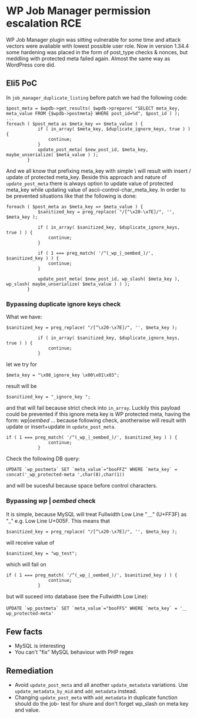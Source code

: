 # WP Job Manager permission escalation RCE 

WP Job Manager plugin was sitting vulnerable for some time and attack vectors were avaliable with lowest possible user role. Now in version 1.34.4 some hardening was placed in the form of post_type checks & nonces, but meddling with protected meta failed again. Almost the same way as WordPress core did.

## Eli5 PoC

In `job_manager_duplicate_listing` before patch we had the following code:
```
$post_meta = $wpdb->get_results( $wpdb->prepare( "SELECT meta_key, meta_value FROM {$wpdb->postmeta} WHERE post_id=%d", $post_id ) );
...
foreach ( $post_meta as $meta_key => $meta_value ) {
			if ( in_array( $meta_key, $duplicate_ignore_keys, true ) ) {
				continue;
			}
			update_post_meta( $new_post_id, $meta_key, maybe_unserialize( $meta_value ) );
		}
``` 
And we all know that prefixing meta_key with simple \ will result with insert / update of protected meta_key. Beside this approach and nature of `update_post_meta` there is always option to update value of protected meta_key while updating value of ascii-control-char_meta_key. In order to be prevented situations like that the following is done:
```
foreach ( $post_meta as $meta_key => $meta_value ) {
			$sanitized_key = preg_replace( "/[^\x20-\x7E]/", '', $meta_key );

			if ( in_array( $sanitized_key, $duplicate_ignore_keys, true ) ) {
				continue;
			}

			if ( 1 === preg_match( '/^(_wp_|_oembed_)/', $sanitized_key ) ) {
				continue;
			}

			update_post_meta( $new_post_id, wp_slash( $meta_key ), wp_slash( maybe_unserialize( $meta_value ) ) );
		}
```
### Bypassing duplicate ignore keys check

What we have:
```
$sanitized_key = preg_replace( "/[^\x20-\x7E]/", '', $meta_key );

			if ( in_array( $sanitized_key, $duplicate_ignore_keys, true ) ) {
				continue;
			}
``` 
let we try for 
```
$meta_key = "\x08_ignore_key \x00\x01\x03";
```
result will be 
```
$sanitized_key = "_ignore_key ";
```
and that will fail because strict check into `in_array`. Luckily this payload could be prevented if this ignore meta key is WP protected meta, having the form: _wp_|_oembed_ ... because following check, anotherwise will result with update or insert+update in `update_post_meta`. 
```
if ( 1 === preg_match( '/^(_wp_|_oembed_)/', $sanitized_key ) ) {
				continue;
			}
```
Check the following DB query:
```
UPDATE `wp_postmeta` SET `meta_value`="booFFZ" WHERE `meta_key` = concat('_wp_protected-meta ',char(8),char(1)) 
```
and will be sucesful because space before control characters.

### Bypassing _wp_ | _oembed_ check

It is simple, because MySQL will treat Fullwidth Low Line "＿" (U+FF3F) as "_" e.g. Low Line U+005F. This means that 
```
$sanitized_key = preg_replace( "/[^\x20-\x7E]/", '', $meta_key );
```
will receive value of 
```
$sanitized_key = "wp_test";
```
which will fail on 
```
if ( 1 === preg_match( '/^(_wp_|_oembed_)/', $sanitized_key ) ) {
				continue;
			}
```
but will suceed into database (see the Fullwidth Low Line):
```
UPDATE `wp_postmeta` SET `meta_value`="booFFS" WHERE `meta_key` = '＿wp_protected-meta' 
```

## Few facts 

- MySQL is interesting
- You can't "fix" MySQL behaviour with PHP regex 

## Remediation

- Avoid `update_post_meta` and all another `update_metadata` variations. Use `update_metadata_by_mid` and `add_metadata` instead.
- Changing `update_post_meta` with `add_metadata` in duplicate function should do the job- test for shure and don't forget wp_slash on meta key and value.

